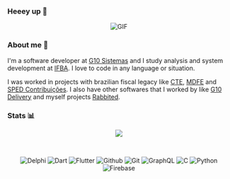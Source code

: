 ### Heeey up 👋
<p align="center">
  <img src="https://media1.tenor.com/images/c8660cb3e0e72a3b70731a2f6116ffc1/tenor.gif?itemid=8467078" alt="GIF">
</p>


### About me 💬
I'm a software developer at [G10 Sistemas](http://www.g10sistemas.com) and I study analysis and system development at [IFBA](https://portal.ifba.edu.br/santoantonio). I love to code in any language or situation.

I was worked in projects with brazilian fiscal legacy like [CTE](https://www.cte.fazenda.gov.br/portal/), [MDFE](https://dfe-portal.svrs.rs.gov.br/Mdfe) and [SPED Contribuições](http://sped.rfb.gov.br/). I also have other softwares that I worked by like [G10 Delivery](https://play.google.com/store/apps/details?id=br.com.g10sistemas.g10delivery) and myself projects [Rabbited](https://github.com/BerkSpar/Rabbited).

### Stats :bar_chart:
<p align="center">
  <img src="https://github-readme-stats.vercel.app/api?username=berkspar&show_icons=true&count_private=true">
</p>

<br>
<p align="center">
  <img src="https://img.shields.io/badge/%20-delphi-ED1F35.svg?style=for-the-badge&logo=embarcadero" alt="Delphi">
  <img src="https://img.shields.io/badge/%20-dart-0175C2.svg?style=for-the-badge&logo=dart" alt="Dart">
  <img src="https://img.shields.io/badge/%20-flutter-02569B.svg?style=for-the-badge&logo=flutter" alt="Flutter">
  <img src="https://img.shields.io/badge/%20-github-181717.svg?style=for-the-badge&logo=github" alt="Github">
  <img src="https://img.shields.io/badge/%20-git-F05032.svg?style=for-the-badge&logo=git&logoColor=white" alt="Git">
  <img src="https://img.shields.io/badge/%20-graphql-E10098.svg?style=for-the-badge&logo=graphql" alt="GraphQL">
  <img src="https://img.shields.io/badge/%20-c lang-A8B9CC.svg?style=for-the-badge&logo=c&logoColor=black" alt="C">
  <img src="https://img.shields.io/badge/%20-python-3776AB.svg?style=for-the-badge&logo=python&logoColor=white" alt="Python">
  <img src="https://img.shields.io/badge/%20-firebase-FFCA28.svg?style=for-the-badge&logo=firebase&logoColor=white" alt="Firebase">
</p>
